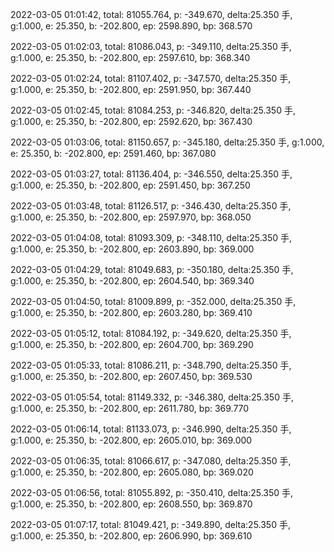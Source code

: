 2022-03-05 01:01:42, total: 81055.764, p: -349.670, delta:25.350 手, g:1.000, e: 25.350, b: -202.800, ep: 2598.890, bp: 368.570

2022-03-05 01:02:03, total: 81086.043, p: -349.110, delta:25.350 手, g:1.000, e: 25.350, b: -202.800, ep: 2597.610, bp: 368.340

2022-03-05 01:02:24, total: 81107.402, p: -347.570, delta:25.350 手, g:1.000, e: 25.350, b: -202.800, ep: 2591.950, bp: 367.440

2022-03-05 01:02:45, total: 81084.253, p: -346.820, delta:25.350 手, g:1.000, e: 25.350, b: -202.800, ep: 2592.620, bp: 367.430

2022-03-05 01:03:06, total: 81150.657, p: -345.180, delta:25.350 手, g:1.000, e: 25.350, b: -202.800, ep: 2591.460, bp: 367.080

2022-03-05 01:03:27, total: 81136.404, p: -346.550, delta:25.350 手, g:1.000, e: 25.350, b: -202.800, ep: 2591.450, bp: 367.250

2022-03-05 01:03:48, total: 81126.517, p: -346.430, delta:25.350 手, g:1.000, e: 25.350, b: -202.800, ep: 2597.970, bp: 368.050

2022-03-05 01:04:08, total: 81093.309, p: -348.110, delta:25.350 手, g:1.000, e: 25.350, b: -202.800, ep: 2603.890, bp: 369.000

2022-03-05 01:04:29, total: 81049.683, p: -350.180, delta:25.350 手, g:1.000, e: 25.350, b: -202.800, ep: 2604.540, bp: 369.340

2022-03-05 01:04:50, total: 81009.899, p: -352.000, delta:25.350 手, g:1.000, e: 25.350, b: -202.800, ep: 2603.280, bp: 369.410

2022-03-05 01:05:12, total: 81084.192, p: -349.620, delta:25.350 手, g:1.000, e: 25.350, b: -202.800, ep: 2604.700, bp: 369.290

2022-03-05 01:05:33, total: 81086.211, p: -348.790, delta:25.350 手, g:1.000, e: 25.350, b: -202.800, ep: 2607.450, bp: 369.530

2022-03-05 01:05:54, total: 81149.332, p: -346.380, delta:25.350 手, g:1.000, e: 25.350, b: -202.800, ep: 2611.780, bp: 369.770

2022-03-05 01:06:14, total: 81133.073, p: -346.990, delta:25.350 手, g:1.000, e: 25.350, b: -202.800, ep: 2605.010, bp: 369.000

2022-03-05 01:06:35, total: 81066.617, p: -347.080, delta:25.350 手, g:1.000, e: 25.350, b: -202.800, ep: 2605.080, bp: 369.020

2022-03-05 01:06:56, total: 81055.892, p: -350.410, delta:25.350 手, g:1.000, e: 25.350, b: -202.800, ep: 2608.550, bp: 369.870

2022-03-05 01:07:17, total: 81049.421, p: -349.890, delta:25.350 手, g:1.000, e: 25.350, b: -202.800, ep: 2606.990, bp: 369.610